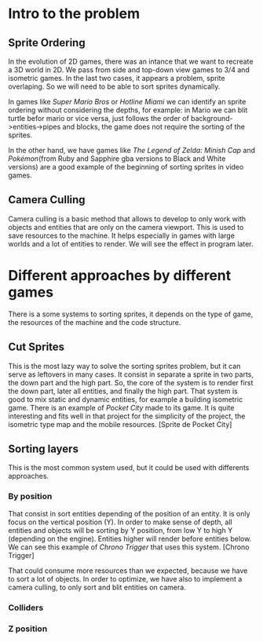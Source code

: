 # Intro to the problem

## Sprite Ordering

In the evolution of 2D games, there was an intance that we want to recreate a 3D world in 2D. We pass from side and top-down view games to 3/4 and isometric games. In the last two cases, it appears a problem, sprite overlaping. So we will need to be able to sort sprites dynamically.

In games like _Super Mario Bros_ or  _Hotline Miami_ we can identify an sprite ordering without considering the depths, for example: in Mario we can blit turtle befor mario or vice versa, just follows the order of background->entities->pipes and blocks, the game does not require the sorting of the sprites.

In the other hand, we have games like _The Legend of Zelda: Minish Cap_ and _Pokémon_(from Ruby and Sapphire gba versions to Black and White versions) are a good example of the beginning of sorting sprites in video games.

## Camera Culling

Camera culling is a basic method that allows to develop to only work with objects and entities that are only on the camera viewport. This is used to save resources to the machine. It helps especially in games with large worlds and a lot of entities to render. We will see the effect in program later.

# Different approaches by different games

There is a some systems to sorting sprites, it depends on the type of game, the resources of the machine and the code structure.

## Cut Sprites

This is the most lazy way to solve the sorting sprites problem, but it can serve as leftovers in many cases. It consist in separate a sprite in two parts, the down part and the high part. So, the core of the system is to render first the down part, later all entities, and finally the high part. That system is good to mix static and dynamic entities, for example a building isometric game. There is an example of _Pocket City_ made to its game. It is quite interesting and fits well in that project for the simplicity of the project, the isometric type map and the mobile resources.
[Sprite de Pocket City]

## Sorting layers

This is the most common system used, but it could be used with differents approaches.

### By position

That consist in sort entities depending of the position of an entity. It is only focus on the vertical position (Y). In order to make sense of depth, all entities and objects will be sorting by Y position, from low Y to high Y (depending on the engine). Entities higher will render before entities below. We can see this example of _Chrono Trigger_ that uses this system.
[Chrono Trigger]

That could consume more resources than we expected, because we have to sort a lot of objects. In order to optimize, we have also to implement a camera culling, to only sort and blit entities on camera.

### Colliders



### Z position


